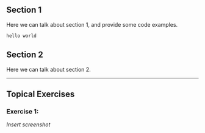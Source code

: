 ## Section 1
Here we can talk about section 1, and provide some code examples.
```bash
hello world
```

## Section 2
Here we can talk about section 2.

***
## Topical Exercises

### Exercise 1:
*Insert screenshot*

